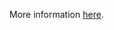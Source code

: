More information [here](https://docs.prismacloud.io/en/enterprise-edition/policy-reference/azure-policies/azure-iam-policies/bc-azure-137.adoc).
